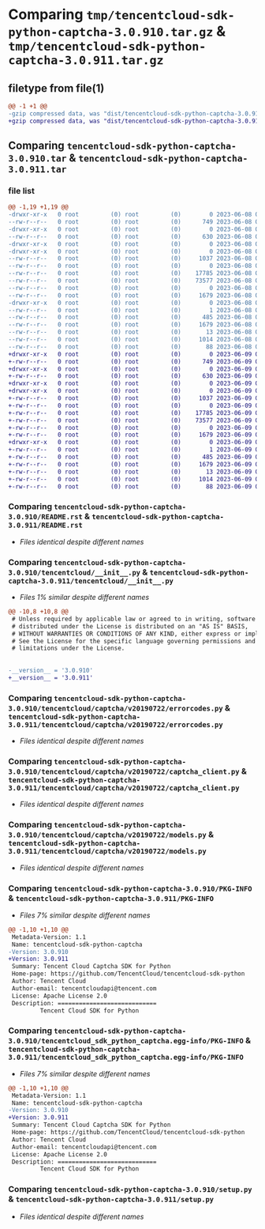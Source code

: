 # Comparing `tmp/tencentcloud-sdk-python-captcha-3.0.910.tar.gz` & `tmp/tencentcloud-sdk-python-captcha-3.0.911.tar.gz`

## filetype from file(1)

```diff
@@ -1 +1 @@
-gzip compressed data, was "dist/tencentcloud-sdk-python-captcha-3.0.910.tar", last modified: Thu Jun  8 09:04:16 2023, max compression
+gzip compressed data, was "dist/tencentcloud-sdk-python-captcha-3.0.911.tar", last modified: Fri Jun  9 02:13:36 2023, max compression
```

## Comparing `tencentcloud-sdk-python-captcha-3.0.910.tar` & `tencentcloud-sdk-python-captcha-3.0.911.tar`

### file list

```diff
@@ -1,19 +1,19 @@
-drwxr-xr-x   0 root         (0) root         (0)        0 2023-06-08 09:04:16.000000 tencentcloud-sdk-python-captcha-3.0.910/
--rw-r--r--   0 root         (0) root         (0)      749 2023-06-08 09:04:15.000000 tencentcloud-sdk-python-captcha-3.0.910/README.rst
-drwxr-xr-x   0 root         (0) root         (0)        0 2023-06-08 09:04:15.000000 tencentcloud-sdk-python-captcha-3.0.910/tencentcloud/
--rw-r--r--   0 root         (0) root         (0)      630 2023-06-08 09:04:15.000000 tencentcloud-sdk-python-captcha-3.0.910/tencentcloud/__init__.py
-drwxr-xr-x   0 root         (0) root         (0)        0 2023-06-08 09:04:15.000000 tencentcloud-sdk-python-captcha-3.0.910/tencentcloud/captcha/
-drwxr-xr-x   0 root         (0) root         (0)        0 2023-06-08 09:04:15.000000 tencentcloud-sdk-python-captcha-3.0.910/tencentcloud/captcha/v20190722/
--rw-r--r--   0 root         (0) root         (0)     1037 2023-06-08 09:04:15.000000 tencentcloud-sdk-python-captcha-3.0.910/tencentcloud/captcha/v20190722/errorcodes.py
--rw-r--r--   0 root         (0) root         (0)        0 2023-06-08 09:04:15.000000 tencentcloud-sdk-python-captcha-3.0.910/tencentcloud/captcha/v20190722/__init__.py
--rw-r--r--   0 root         (0) root         (0)    17785 2023-06-08 09:04:15.000000 tencentcloud-sdk-python-captcha-3.0.910/tencentcloud/captcha/v20190722/captcha_client.py
--rw-r--r--   0 root         (0) root         (0)    73577 2023-06-08 09:04:15.000000 tencentcloud-sdk-python-captcha-3.0.910/tencentcloud/captcha/v20190722/models.py
--rw-r--r--   0 root         (0) root         (0)        0 2023-06-08 09:04:15.000000 tencentcloud-sdk-python-captcha-3.0.910/tencentcloud/captcha/__init__.py
--rw-r--r--   0 root         (0) root         (0)     1679 2023-06-08 09:04:15.000000 tencentcloud-sdk-python-captcha-3.0.910/PKG-INFO
-drwxr-xr-x   0 root         (0) root         (0)        0 2023-06-08 09:04:15.000000 tencentcloud-sdk-python-captcha-3.0.910/tencentcloud_sdk_python_captcha.egg-info/
--rw-r--r--   0 root         (0) root         (0)        1 2023-06-08 09:04:15.000000 tencentcloud-sdk-python-captcha-3.0.910/tencentcloud_sdk_python_captcha.egg-info/dependency_links.txt
--rw-r--r--   0 root         (0) root         (0)      485 2023-06-08 09:04:15.000000 tencentcloud-sdk-python-captcha-3.0.910/tencentcloud_sdk_python_captcha.egg-info/SOURCES.txt
--rw-r--r--   0 root         (0) root         (0)     1679 2023-06-08 09:04:15.000000 tencentcloud-sdk-python-captcha-3.0.910/tencentcloud_sdk_python_captcha.egg-info/PKG-INFO
--rw-r--r--   0 root         (0) root         (0)       13 2023-06-08 09:04:15.000000 tencentcloud-sdk-python-captcha-3.0.910/tencentcloud_sdk_python_captcha.egg-info/top_level.txt
--rw-r--r--   0 root         (0) root         (0)     1014 2023-06-08 09:04:15.000000 tencentcloud-sdk-python-captcha-3.0.910/setup.py
--rw-r--r--   0 root         (0) root         (0)       88 2023-06-08 09:04:16.000000 tencentcloud-sdk-python-captcha-3.0.910/setup.cfg
+drwxr-xr-x   0 root         (0) root         (0)        0 2023-06-09 02:13:36.000000 tencentcloud-sdk-python-captcha-3.0.911/
+-rw-r--r--   0 root         (0) root         (0)      749 2023-06-09 02:13:36.000000 tencentcloud-sdk-python-captcha-3.0.911/README.rst
+drwxr-xr-x   0 root         (0) root         (0)        0 2023-06-09 02:13:36.000000 tencentcloud-sdk-python-captcha-3.0.911/tencentcloud/
+-rw-r--r--   0 root         (0) root         (0)      630 2023-06-09 02:13:36.000000 tencentcloud-sdk-python-captcha-3.0.911/tencentcloud/__init__.py
+drwxr-xr-x   0 root         (0) root         (0)        0 2023-06-09 02:13:36.000000 tencentcloud-sdk-python-captcha-3.0.911/tencentcloud/captcha/
+drwxr-xr-x   0 root         (0) root         (0)        0 2023-06-09 02:13:36.000000 tencentcloud-sdk-python-captcha-3.0.911/tencentcloud/captcha/v20190722/
+-rw-r--r--   0 root         (0) root         (0)     1037 2023-06-09 02:13:36.000000 tencentcloud-sdk-python-captcha-3.0.911/tencentcloud/captcha/v20190722/errorcodes.py
+-rw-r--r--   0 root         (0) root         (0)        0 2023-06-09 02:13:36.000000 tencentcloud-sdk-python-captcha-3.0.911/tencentcloud/captcha/v20190722/__init__.py
+-rw-r--r--   0 root         (0) root         (0)    17785 2023-06-09 02:13:36.000000 tencentcloud-sdk-python-captcha-3.0.911/tencentcloud/captcha/v20190722/captcha_client.py
+-rw-r--r--   0 root         (0) root         (0)    73577 2023-06-09 02:13:36.000000 tencentcloud-sdk-python-captcha-3.0.911/tencentcloud/captcha/v20190722/models.py
+-rw-r--r--   0 root         (0) root         (0)        0 2023-06-09 02:13:36.000000 tencentcloud-sdk-python-captcha-3.0.911/tencentcloud/captcha/__init__.py
+-rw-r--r--   0 root         (0) root         (0)     1679 2023-06-09 02:13:36.000000 tencentcloud-sdk-python-captcha-3.0.911/PKG-INFO
+drwxr-xr-x   0 root         (0) root         (0)        0 2023-06-09 02:13:36.000000 tencentcloud-sdk-python-captcha-3.0.911/tencentcloud_sdk_python_captcha.egg-info/
+-rw-r--r--   0 root         (0) root         (0)        1 2023-06-09 02:13:36.000000 tencentcloud-sdk-python-captcha-3.0.911/tencentcloud_sdk_python_captcha.egg-info/dependency_links.txt
+-rw-r--r--   0 root         (0) root         (0)      485 2023-06-09 02:13:36.000000 tencentcloud-sdk-python-captcha-3.0.911/tencentcloud_sdk_python_captcha.egg-info/SOURCES.txt
+-rw-r--r--   0 root         (0) root         (0)     1679 2023-06-09 02:13:36.000000 tencentcloud-sdk-python-captcha-3.0.911/tencentcloud_sdk_python_captcha.egg-info/PKG-INFO
+-rw-r--r--   0 root         (0) root         (0)       13 2023-06-09 02:13:36.000000 tencentcloud-sdk-python-captcha-3.0.911/tencentcloud_sdk_python_captcha.egg-info/top_level.txt
+-rw-r--r--   0 root         (0) root         (0)     1014 2023-06-09 02:13:36.000000 tencentcloud-sdk-python-captcha-3.0.911/setup.py
+-rw-r--r--   0 root         (0) root         (0)       88 2023-06-09 02:13:36.000000 tencentcloud-sdk-python-captcha-3.0.911/setup.cfg
```

### Comparing `tencentcloud-sdk-python-captcha-3.0.910/README.rst` & `tencentcloud-sdk-python-captcha-3.0.911/README.rst`

 * *Files identical despite different names*

### Comparing `tencentcloud-sdk-python-captcha-3.0.910/tencentcloud/__init__.py` & `tencentcloud-sdk-python-captcha-3.0.911/tencentcloud/__init__.py`

 * *Files 1% similar despite different names*

```diff
@@ -10,8 +10,8 @@
 # Unless required by applicable law or agreed to in writing, software
 # distributed under the License is distributed on an "AS IS" BASIS,
 # WITHOUT WARRANTIES OR CONDITIONS OF ANY KIND, either express or implied.
 # See the License for the specific language governing permissions and
 # limitations under the License.
 
 
-__version__ = '3.0.910'
+__version__ = '3.0.911'
```

### Comparing `tencentcloud-sdk-python-captcha-3.0.910/tencentcloud/captcha/v20190722/errorcodes.py` & `tencentcloud-sdk-python-captcha-3.0.911/tencentcloud/captcha/v20190722/errorcodes.py`

 * *Files identical despite different names*

### Comparing `tencentcloud-sdk-python-captcha-3.0.910/tencentcloud/captcha/v20190722/captcha_client.py` & `tencentcloud-sdk-python-captcha-3.0.911/tencentcloud/captcha/v20190722/captcha_client.py`

 * *Files identical despite different names*

### Comparing `tencentcloud-sdk-python-captcha-3.0.910/tencentcloud/captcha/v20190722/models.py` & `tencentcloud-sdk-python-captcha-3.0.911/tencentcloud/captcha/v20190722/models.py`

 * *Files identical despite different names*

### Comparing `tencentcloud-sdk-python-captcha-3.0.910/PKG-INFO` & `tencentcloud-sdk-python-captcha-3.0.911/PKG-INFO`

 * *Files 7% similar despite different names*

```diff
@@ -1,10 +1,10 @@
 Metadata-Version: 1.1
 Name: tencentcloud-sdk-python-captcha
-Version: 3.0.910
+Version: 3.0.911
 Summary: Tencent Cloud Captcha SDK for Python
 Home-page: https://github.com/TencentCloud/tencentcloud-sdk-python
 Author: Tencent Cloud
 Author-email: tencentcloudapi@tencent.com
 License: Apache License 2.0
 Description: ============================
         Tencent Cloud SDK for Python
```

### Comparing `tencentcloud-sdk-python-captcha-3.0.910/tencentcloud_sdk_python_captcha.egg-info/PKG-INFO` & `tencentcloud-sdk-python-captcha-3.0.911/tencentcloud_sdk_python_captcha.egg-info/PKG-INFO`

 * *Files 7% similar despite different names*

```diff
@@ -1,10 +1,10 @@
 Metadata-Version: 1.1
 Name: tencentcloud-sdk-python-captcha
-Version: 3.0.910
+Version: 3.0.911
 Summary: Tencent Cloud Captcha SDK for Python
 Home-page: https://github.com/TencentCloud/tencentcloud-sdk-python
 Author: Tencent Cloud
 Author-email: tencentcloudapi@tencent.com
 License: Apache License 2.0
 Description: ============================
         Tencent Cloud SDK for Python
```

### Comparing `tencentcloud-sdk-python-captcha-3.0.910/setup.py` & `tencentcloud-sdk-python-captcha-3.0.911/setup.py`

 * *Files identical despite different names*

